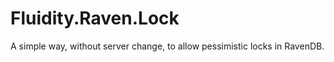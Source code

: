 Fluidity.Raven.Lock
===================

A simple way, without server change, to allow pessimistic locks in RavenDB.
